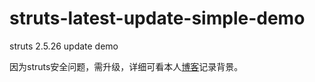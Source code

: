 # struts-latest-update-simple-demo
struts 2.5.26 update demo

因为struts安全问题，需升级，详细可看本人[博客](https://moon-zhou.github.io)记录背景。